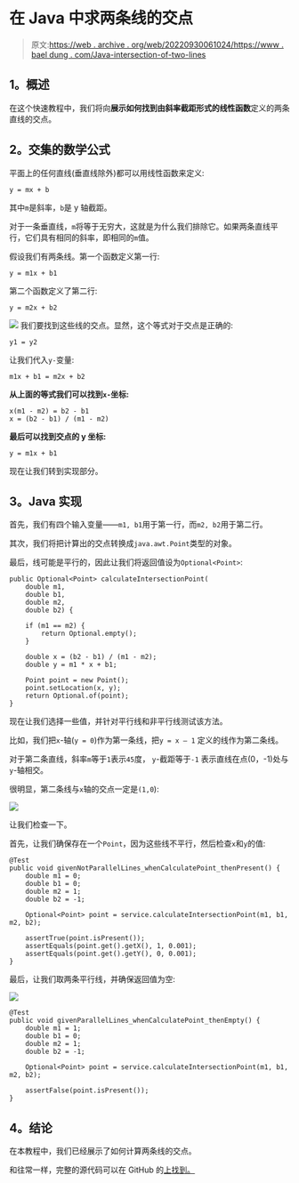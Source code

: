 # 在 Java 中求两条线的交点

> 原文:[https://web . archive . org/web/20220930061024/https://www . bael dung . com/Java-intersection-of-two-lines](https://web.archive.org/web/20220930061024/https://www.baeldung.com/java-intersection-of-two-lines)

## **1。概述**

在这个快速教程中，我们将向**展示如何找到由斜率截距形式的线性函数**定义的两条直线的交点。

## **2。交集的数学公式**

平面上的任何直线(垂直线除外)都可以用线性函数来定义:

```
y = mx + b
```

其中`m`是斜率，`b`是 y 轴截距。

对于一条垂直线，`m`将等于无穷大，这就是为什么我们排除它。如果两条直线平行，它们具有相同的斜率，即相同的`m`值。

假设我们有两条线。第一个函数定义第一行:

```
y = m1x + b1
```

第二个函数定义了第二行:

```
y = m2x + b2
```

[![](img/e558b19cd41a063060f11d1018227037.png)](/web/20220523233851/https://www.baeldung.com/wp-content/uploads/2018/09/general-y1-y2.png) 
我们要找到这些线的交点。显然，这个等式对于交点是正确的:

```
y1 = y2
```

让我们代入`y-`变量:

```
m1x + b1 = m2x + b2
```

**从上面的等式我们可以找到`x-`坐标:**

```
x(m1 - m2) = b2 - b1
x = (b2 - b1) / (m1 - m2)
```

**最后可以找到交点的 y 坐标:**

```
y = m1x + b1
```

现在让我们转到实现部分。

## **3。Java 实现**

首先，我们有四个输入变量——`m1, b1`用于第一行，而`m2, b2`用于第二行。

其次，我们将把计算出的交点转换成`java.awt.Point`类型的对象。

最后，线可能是平行的，因此让我们将返回值设为`Optional<Point>`:

```
public Optional<Point> calculateIntersectionPoint(
    double m1, 
    double b1, 
    double m2, 
    double b2) {

    if (m1 == m2) {
        return Optional.empty();
    }

    double x = (b2 - b1) / (m1 - m2);
    double y = m1 * x + b1;

    Point point = new Point();
    point.setLocation(x, y);
    return Optional.of(point);
}
```

现在让我们选择一些值，并针对平行线和非平行线测试该方法。

比如，我们把`x`-轴(`y = 0`)作为第一条线，把`y = x – 1` 定义的线作为第二条线。

对于第二条直线，斜率`m`等于`1`表示`45`度， `y`-截距等于`-1` 表示直线在点(0，-1)处与`y`-轴相交。

很明显，第二条线与`x`轴的交点一定是`(1,0`):

[![](img/eee4975bd3f14ee694082dedd350c903.png)](/web/20220523233851/https://www.baeldung.com/wp-content/uploads/2018/09/non-parallel.png)

让我们检查一下。

首先，让我们确保存在一个`Point`，因为这些线不平行，然后检查`x`和`y`的值:

```
@Test
public void givenNotParallelLines_whenCalculatePoint_thenPresent() {
    double m1 = 0;
    double b1 = 0;
    double m2 = 1;
    double b2 = -1;

    Optional<Point> point = service.calculateIntersectionPoint(m1, b1, m2, b2);

    assertTrue(point.isPresent());
    assertEquals(point.get().getX(), 1, 0.001);
    assertEquals(point.get().getY(), 0, 0.001);
}
```

最后，让我们取两条平行线，并确保返回值为空:

[![](img/5e7cb40720c8dd5a1b8e15bc5e982a04.png)](/web/20220523233851/https://www.baeldung.com/wp-content/uploads/2018/09/parallel.png)

```
@Test
public void givenParallelLines_whenCalculatePoint_thenEmpty() {
    double m1 = 1;
    double b1 = 0;
    double m2 = 1;
    double b2 = -1;

    Optional<Point> point = service.calculateIntersectionPoint(m1, b1, m2, b2);

    assertFalse(point.isPresent());
}
```

## **4。结论**

在本教程中，我们已经展示了如何计算两条线的交点。

和往常一样，完整的源代码可以在 GitHub 的[上找到。](https://web.archive.org/web/20220523233851/https://github.com/eugenp/tutorials/tree/master/core-java-modules/core-java-lang-math-2)